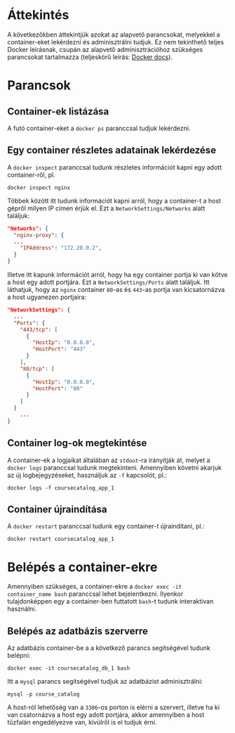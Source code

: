 # Áttekintés

A következőkben áttekintjük azokat az alapvető parancsokat, melyekkel a container-eket lekérdezni és adminisztrálni tudjuk. Ez nem tekinthető teljes Docker leírásnak, csupán az alapvető adminisztrációhoz szükséges parancsokat tartalmazza (teljeskörű leírás: [Docker docs](https://docs.docker.com/)).

# Parancsok
## Container-ek listázása
A futó container-eket a `docker ps` paranccsal tudjuk lekérdezni.

## Egy container részletes adatainak lekérdezése

A `docker inspect` paranccsal tudunk részletes információt kapni egy adott container-ről, pl.
```
docker inspect nginx
```

Többek között itt tudunk információt kapni arról, hogy a container-t a host gépről milyen IP címen érjük el. Ezt a `NetworkSettings/Networks` alatt találjuk:

```json
"Networks": {
  "nginx-proxy": {
  ...
    "IPAddress": "172.20.0.2",
  }
}
```

Illetve itt kapunk információt arról, hogy ha egy container portja ki van kötve a host egy adott portjára. Ezt a `NetworkSettings/Ports` alatt találjuk. Itt láthatjuk, hogy az `nginx` container `80`-as és `443`-as portja van kicsatornázva a host ugyanezen portjaira:

```json
"NetworkSettings": {
  ...
  "Ports": {
    "443/tcp": [
      {
        "HostIp": "0.0.0.0",
        "HostPort": "443"
      }
    ],
    "80/tcp": [
      {
        "HostIp": "0.0.0.0",
        "HostPort": "80"
      }
    ]
  }
	...
}
```

## Container log-ok megtekintése

A container-ek a logjaikat általában az `stdout`-ra irányítják át, melyet a `docker logs` paranccsal tudunk megtekinteni. Amennyiben követni akarjuk az új logbejegyzéseket, használjuk az `-f` kapcsolót, pl.:
```
docker logs -f coursecatalog_app_1
```

## Container újraindítása

A `docker restart` paranccsal tudunk egy container-t újraindítani, pl.:

```
docker restart coursecatalog_app_1
```

# Belépés a container-ekre

Amennyiben szükséges, a container-ekre a `docker exec -it container_name bash` paranccsal lehet bejelentkezni. Ilyenkor tulajdonképpen egy a container-ben futtatott `bash`-t tudunk interaktívan használni.

## Belépés az adatbázis szerverre

Az adatbázis container-be a  a következő parancs segítségével tudunk belépni:
```
docker exec -it coursecatalog_db_1 bash
```

Itt a `mysql` parancs segítségével tudjuk az adatbázist adminisztrálni:
```
mysql -p course_catalog
```

A host-ról lehetőség van a `3306`-os porton is elérni a szervert, illetve ha ki van csatornázva a host egy adott portjára, akkor amennyiben a host tűzfalán engedélyezve van, kívülről is el tudjuk érni.

